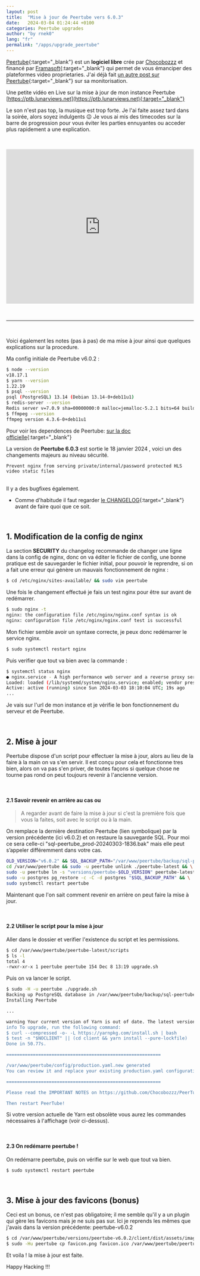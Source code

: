 ```yaml
---
layout: post
title:  "Mise à jour de Peertube vers 6.0.3"
date:   2024-03-04 01:24:44 +0100
categories: Peertube upgrades
author: "by rnek0"
lang: "fr"
permalink: "/apps/upgrade_peertube"
---
```


[Peertube](https://joinpeertube.org/){:target="_blank"}  est un **logiciel libre** crée par [Chocobozzz](https://blog.cpy.re/) et financé par [Framasoft](https://framasoft.org/fr/){:target="_blank"} qui permet de vous émanciper des plateformes video proprietaries. J'ai déjà fait [un autre post sur Peertube](https://web.lunarviews.net/apps/peertube){:target="_blank"} sur sa monitorisation.

Une petite vidéo en Live sur la mise à jour de mon instance Peertube [https://ptb.lunarviews.net](https://ptb.lunarviews.net){:target="_blank"}  

Le son n'est pas top, la musique est trop forte. Je l'ai faite assez tard dans la soirée, alors soyez indulgents 😉  Je vous ai mis des timecodes sur la barre de progression pour vous éviter les parties ennuyantes ou acceder plus rapidement a une explication.  


&nbsp;

<div style="vertical-align: baseline; display: flex; justify-content: center;">
    <iframe title="Live - Upgrade Peertube vers v6.0.3" width="800" height="415" src="https://ptb.lunarviews.net/videos/embed/4b8a859c-0754-471d-9fa6-8fb78c8ada71" frameborder="0" allowfullscreen="" sandbox="allow-same-origin allow-scripts allow-popups"></iframe>
</div>

&nbsp;

---

&nbsp;

Voici également les notes (pas à pas) de ma mise à jour ainsi que quelques explications sur la procedure. 
&nbsp;

Ma config initiale de Peertube v6.0.2 :

```bash
$ node --version
v18.17.1
$ yarn --version
1.22.19
$ psql --version
psql (PostgreSQL) 13.14 (Debian 13.14-0+deb11u1)
$ redis-server --version
Redis server v=7.0.9 sha=00000000:0 malloc=jemalloc-5.2.1 bits=64 build=f43e914120192099
$ ffmpeg --version
ffmpeg version 4.3.6-0+deb11u1
```

Pour voir les dependences de Peertube: [sur la doc officielle](https://docs.joinpeertube.org/support/doc/dependencies){:target="_blank"}  

La version de **Peertube 6.0.3** est sortie le 18 janvier 2024 , voici un des changements majeurs au niveau sécurité.

    Prevent nginx from serving private/internal/password protected HLS video static files

<br>
Il y a des bugfixes également.

- Comme d'habitude il faut regarder [le CHANGELOG](https://github.com/Chocobozzz/PeerTube/blob/develop/CHANGELOG.md){:target="_blank"} avant de faire quoi que ce soit.

&nbsp;

## 1. Modification de la config de nginx

La section **SECURITY** du changelog recommande de changer une ligne dans la config de nginx, donc on va éditer le fichier de config, une bonne pratique est de sauvegarder le fichier initial, pour pouvoir le reprendre, si on a fait une erreur qui génère un mauvais fonctionnement de nginx :

```bash
$ cd /etc/nginx/sites-available/ && sudo vim peertube
```

Une fois le changement effectué je fais un test nginx pour être sur avant de redémarrer.

```bash
$ sudo nginx -t
nginx: the configuration file /etc/nginx/nginx.conf syntax is ok
nginx: configuration file /etc/nginx/nginx.conf test is successful
```

Mon fichier semble avoir un syntaxe correcte, je peux donc redémarrer le service nginx.

```bash
$ sudo systemctl restart nginx
```

Puis verifier que tout va bien avec la commande :

```bash
$ systemctl status nginx
● nginx.service - A high performance web server and a reverse proxy server
Loaded: loaded (/lib/systemd/system/nginx.service; enabled; vendor preset: enabled)
Active: active (running) since Sun 2024-03-03 18:10:04 UTC; 19s ago
...
```

Je vais sur l'url de mon instance et je vérifie le bon fonctionnement du serveur et de Peertube.

&nbsp;

## 2. Mise à jour

Peertube dispose d'un script pour effectuer la mise à jour, alors au lieu de la faire à la main on va s'en servir. Il est conçu pour cela et fonctionne tres bien, alors on va pas s'en priver, de toutes façons si quelque chose ne tourne pas rond on peut toujours revenir à l'ancienne version.

&nbsp;

#### 2.1 Savoir revenir en arrière au cas ou

> A regarder avant de faire la mise à jour si c'est la première fois que vous la faites, soit avec le script ou à la main.

On remplace la dernière destination Peertube (lien symbolique) par la version précédente (ici v6.0.2) et on restaure la sauvegarde SQL. Pour moi ce sera celle-ci "sql-peertube_prod-20240303-1836.bak" mais elle peut s’appeler différemment dans votre cas.

```bash
OLD_VERSION="v6.0.2" && SQL_BACKUP_PATH="/var/www/peertube/backup/sql-peertube_prod-20240303-1836.bak" && \
cd /var/www/peertube && sudo -u peertube unlink ./peertube-latest && \
sudo -u peertube ln -s "versions/peertube-$OLD_VERSION" peertube-latest && \
sudo -u postgres pg_restore -c -C -d postgres "$SQL_BACKUP_PATH" && \
sudo systemctl restart peertube
```

Maintenant que l'on sait comment revenir en arrière on peut faire la mise à jour.

&nbsp;

#### 2.2 Utiliser le script pour la mise à jour

Aller dans le dossier et verifier l'existence du script et les permissions.

```bash
$ cd /var/www/peertube/peertube-latest/scripts
$ ls -l
total 4
-rwxr-xr-x 1 peertube peertube 154 Dec 8 13:19 upgrade.sh
```

Puis on va lancer le script.

```bash
$ sudo -H -u peertube ./upgrade.sh
Backing up PostgreSQL database in /var/www/peertube/backup/sql-peertube_prod-20240303-1836.bak
Installing Peertube

...

warning Your current version of Yarn is out of date. The latest version is "1.22.19", while you're on "1.22.11".
info To upgrade, run the following command:
$ curl --compressed -o- -L https://yarnpkg.com/install.sh | bash
$ test -n "$NOCLIENT" || (cd client && yarn install --pure-lockfile)
Done in 50.77s.

==========================================================

/var/www/peertube/config/production.yaml.new generated
You can review it and replace your existing production.yaml configuration

==========================================================

Please read the IMPORTANT NOTES on https://github.com/Chocobozzz/PeerTube/releases/tag/v6.0.3

Then restart PeerTube!
```

Si votre version actuelle de Yarn est obsolète vous aurez les commandes nécessaires à l'affichage (voir ci-dessus).

&nbsp;

#### 2.3 On redémarre peertube !

On redémarre peertube, puis on vérifie sur le web que tout va bien.

```bash
$ sudo systemctl restart peertube
```

&nbsp;

## 3. Mise à jour des favicons (bonus)

Ceci est un bonus, ce n'est pas obligatoire; il me semble qu'il y a un plugin qui gère les favicons mais je ne suis pas sur. Ici je reprends les mêmes que j'avais dans la version précédente: peertube-v6.0.2

```bash
$ cd /var/www/peertube/versions/peertube-v6.0.2/client/dist/assets/images
$ sudo -Hu peertube cp favicon.png favicon.ico /var/www/peertube/peertube-latest/client/dist/assets/images/
```

Et voila ! la mise à jour est faite.

Happy Hacking !!!

